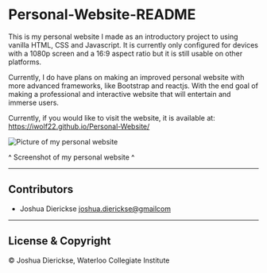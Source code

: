 # Personal-Website-README

This is my personal website I made as an introductory project to using vanilla HTML, CSS and Javascript.
It is currently only configured for devices with a 1080p screen and a 16:9 aspect ratio but it is still usable on other platforms.

Currently, I do have plans on making an improved personal website with more advanced frameworks, like Bootstrap and reactjs.
With the end goal of making a professional and interactive website that will entertain and immerse users.

Currently, if you would like to visit the website, it is available at: https://iwolf22.github.io/Personal-Website/

![Picture of my personal website](https://drive.google.com/uc?id=1-fP-AgFmhiIPzws--roCIgCdZWxAaDGY)

^ Screenshot of my personal website ^

---

## Contributors

- Joshua Dierickse <joshua.dierickse@gmailcom>

---

## License & Copyright

© Joshua Dierickse, Waterloo Collegiate Institute
